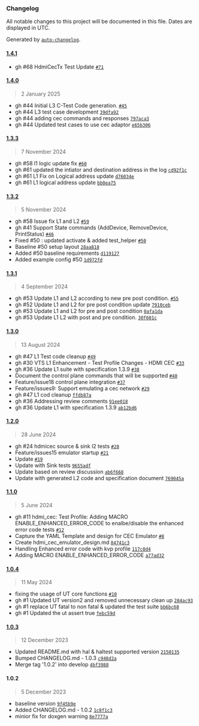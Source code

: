 ### Changelog

All notable changes to this project will be documented in this file. Dates are displayed in UTC.

Generated by [`auto-changelog`](https://github.com/CookPete/auto-changelog).

#### [1.4.1](https://github.com/rdkcentral/rdk-halif-test-hdmi_cec/compare/1.4.0...1.4.1)

- gh #68 HdmiCecTx Test Update [`#71`](https://github.com/rdkcentral/rdk-halif-test-hdmi_cec/pull/71)

#### [1.4.0](https://github.com/rdkcentral/rdk-halif-test-hdmi_cec/compare/1.3.3...1.4.0)

> 2 January 2025

- gh #44 Initial L3 C-Test Code generation. [`#45`](https://github.com/rdkcentral/rdk-halif-test-hdmi_cec/pull/45)
- gh #44 L3 test case development [`39dfa92`](https://github.com/rdkcentral/rdk-halif-test-hdmi_cec/commit/39dfa92ff6df159dbcf63b0464860a6a9d84aec9)
- gh #44 adding cec commands and responses [`797aca3`](https://github.com/rdkcentral/rdk-halif-test-hdmi_cec/commit/797aca3ec9a3c3eb75e1f24ab0e3b5467ec5d2a4)
- gh #44 Updated test cases to use cec adaptor [`e65b306`](https://github.com/rdkcentral/rdk-halif-test-hdmi_cec/commit/e65b3067948f37eadba963b0d1648a23c0e111e8)

#### [1.3.3](https://github.com/rdkcentral/rdk-halif-test-hdmi_cec/compare/1.3.2...1.3.3)

> 7 November 2024

-  gh #58 l1 logic update fix [`#60`](https://github.com/rdkcentral/rdk-halif-test-hdmi_cec/pull/60)
- gh #61 updated the intiator and destination address in the log [`cd92f1c`](https://github.com/rdkcentral/rdk-halif-test-hdmi_cec/commit/cd92f1c6ada5fc910cd677eb4c1c6434276cb499)
- gh #61 L1 Fix on Logical address update [`d76034e`](https://github.com/rdkcentral/rdk-halif-test-hdmi_cec/commit/d76034e5544aae17044c6bf8e656f8b6370049d9)
- gh #61 L1 logical address update [`bb0ea75`](https://github.com/rdkcentral/rdk-halif-test-hdmi_cec/commit/bb0ea759110754f1750b45b09f4b35a4373dddf1)

#### [1.3.2](https://github.com/rdkcentral/rdk-halif-test-hdmi_cec/compare/1.3.1...1.3.2)

> 5 November 2024

- gh #58 Issue fix L1 and L2 [`#59`](https://github.com/rdkcentral/rdk-halif-test-hdmi_cec/pull/59)
- gh #41 Support State commands (AddDevice, RemoveDevice, PrintStatus) [`#46`](https://github.com/rdkcentral/rdk-halif-test-hdmi_cec/pull/46)
- Fixed #50 : updated activate & added test_helper [`#50`](https://github.com/rdkcentral/rdk-halif-test-hdmi_cec/issues/50)
- Baseline #50 setup layout [`28aa818`](https://github.com/rdkcentral/rdk-halif-test-hdmi_cec/commit/28aa81895584442561f43c522aceb87c3705d742)
- Added #50 baseline requirements [`d119127`](https://github.com/rdkcentral/rdk-halif-test-hdmi_cec/commit/d1191279836d457aee4aa56f51b05c8ce076f1e9)
- Added example config #50 [`1d972fd`](https://github.com/rdkcentral/rdk-halif-test-hdmi_cec/commit/1d972fd0121f71f4d30eadcc94dff8bb53be9f10)

#### [1.3.1](https://github.com/rdkcentral/rdk-halif-test-hdmi_cec/compare/1.3.0...1.3.1)

> 4 September 2024

- gh #53 Update L1 and L2 according to new pre post condition. [`#55`](https://github.com/rdkcentral/rdk-halif-test-hdmi_cec/pull/55)
- gh #52 Update L1 and L2 for pre post condition update [`7910ceb`](https://github.com/rdkcentral/rdk-halif-test-hdmi_cec/commit/7910ceb8bc40e60eb866311f8f1cb5d1d247d79c)
- gh #53 Update L1 and L2 for pre and post condition [`0afa1da`](https://github.com/rdkcentral/rdk-halif-test-hdmi_cec/commit/0afa1daea5e3eb17bf7ada3f7f961b3d261e5317)
- gh #53 Update L1 L2 with post and pre condition. [`30f601c`](https://github.com/rdkcentral/rdk-halif-test-hdmi_cec/commit/30f601c2bb37b7e572b9a54b3273c3b121526ddf)

#### [1.3.0](https://github.com/rdkcentral/rdk-halif-test-hdmi_cec/compare/1.2.0...1.3.0)

> 13 August 2024

- gh #47 L1 Test code cleanup [`#49`](https://github.com/rdkcentral/rdk-halif-test-hdmi_cec/pull/49)
- gh #30 VTS L1 Enhancement - Test Profile Changes - HDMI CEC [`#33`](https://github.com/rdkcentral/rdk-halif-test-hdmi_cec/pull/33)
- gh #36 Update L1 suite with specification 1.3.9 [`#38`](https://github.com/rdkcentral/rdk-halif-test-hdmi_cec/pull/38)
- Document the control plane commands that will be supported [`#40`](https://github.com/rdkcentral/rdk-halif-test-hdmi_cec/pull/40)
- Feature/issue18 control plane integration [`#37`](https://github.com/rdkcentral/rdk-halif-test-hdmi_cec/pull/37)
- Feature/issues9: Support emulating a cec network [`#29`](https://github.com/rdkcentral/rdk-halif-test-hdmi_cec/pull/29)
- gh #47 L1 cod cleanup [`ffdb87a`](https://github.com/rdkcentral/rdk-halif-test-hdmi_cec/commit/ffdb87a75d80234f1fcf9b6ee8acd28f63d3cf7a)
- gh #36 Addressing review comments [`91ee018`](https://github.com/rdkcentral/rdk-halif-test-hdmi_cec/commit/91ee018bc984aded39eb067f01801555708b3c68)
- gh #36 Update L1 with specification 1.3.9 [`ab12bd6`](https://github.com/rdkcentral/rdk-halif-test-hdmi_cec/commit/ab12bd63f52260eedc8dbc9f5f6d7f0c7a5f1ac8)

#### [1.2.0](https://github.com/rdkcentral/rdk-halif-test-hdmi_cec/compare/1.1.0...1.2.0)

> 28 June 2024

- gh #24 hdmicec source & sink l2 tests  [`#28`](https://github.com/rdkcentral/rdk-halif-test-hdmi_cec/pull/28)
- Feature/issues15 emulator startup [`#21`](https://github.com/rdkcentral/rdk-halif-test-hdmi_cec/pull/21)
- Update [`#19`](https://github.com/rdkcentral/rdk-halif-test-hdmi_cec/pull/19)
- Update with Sink tests [`9655adf`](https://github.com/rdkcentral/rdk-halif-test-hdmi_cec/commit/9655adfc5e492fdeff797b7f0dad0bdd1ad28d91)
- Update based on review discussion [`ab6f668`](https://github.com/rdkcentral/rdk-halif-test-hdmi_cec/commit/ab6f66870bbb3c5fea99a8c429ca74b37ace6b95)
- Update with generated L2 code and specification document [`769045a`](https://github.com/rdkcentral/rdk-halif-test-hdmi_cec/commit/769045a5b17736013d7950f6a4fa746b1e676433)

#### [1.1.0](https://github.com/rdkcentral/rdk-halif-test-hdmi_cec/compare/1.0.4...1.1.0)

> 5 June 2024

- gh #11 hdmi_cec: Test Profile: Adding MACRO ENABLE_ENHANCED_ERROR_CODE to enalbe/disable the enhanced error code tests [`#12`](https://github.com/rdkcentral/rdk-halif-test-hdmi_cec/pull/12)
- Capture the YAML Template and design for CEC Emulator [`#8`](https://github.com/rdkcentral/rdk-halif-test-hdmi_cec/pull/8)
- Create hdmi_cec_emulator_design.md [`84741c3`](https://github.com/rdkcentral/rdk-halif-test-hdmi_cec/commit/84741c312dfc3b9ff96ec79ad1a93e2fd1e2565a)
- Handling Enhanced error code with kvp profile [`117c8d4`](https://github.com/rdkcentral/rdk-halif-test-hdmi_cec/commit/117c8d40d14b9a63f188cc894e2f192e40253ed6)
- Adding MACRO ENABLE_ENHANCED_ERROR_CODE [`a77ad32`](https://github.com/rdkcentral/rdk-halif-test-hdmi_cec/commit/a77ad32447a7dbc07cfcd8e8b5b1be9906afcf42)

#### [1.0.4](https://github.com/rdkcentral/rdk-halif-test-hdmi_cec/compare/1.0.3...1.0.4)

> 11 May 2024

- fixing the usage of UT core functions  [`#10`](https://github.com/rdkcentral/rdk-halif-test-hdmi_cec/pull/10)
- gh #1 Updated UT version2 and removed unnecessary clean up [`284ac93`](https://github.com/rdkcentral/rdk-halif-test-hdmi_cec/commit/284ac9356a676fbd78e9e2702530830e06f4dca4)
- gh #1 replace UT fatal to non fatal & updated the test suite [`bb6bc68`](https://github.com/rdkcentral/rdk-halif-test-hdmi_cec/commit/bb6bc687212201d78ae17f1322f211eaef64143b)
- gh #1 Updated the ut assert true [`febc59d`](https://github.com/rdkcentral/rdk-halif-test-hdmi_cec/commit/febc59d7666944d5bf6593c7c8b98ecc4923c84e)

#### [1.0.3](https://github.com/rdkcentral/rdk-halif-test-hdmi_cec/compare/1.0.2...1.0.3)

> 12 December 2023

- Updated README.md with hal & haltest supported version [`2150135`](https://github.com/rdkcentral/rdk-halif-test-hdmi_cec/commit/21501351ac954661d0e719b0fd21f386516244ea)
- Bumped CHANGELOG.md - 1.0.3 [`c948d2a`](https://github.com/rdkcentral/rdk-halif-test-hdmi_cec/commit/c948d2ada95437fa27602d96b60b2150cbf3c5f0)
- Merge tag '1.0.2' into develop [`4bf3988`](https://github.com/rdkcentral/rdk-halif-test-hdmi_cec/commit/4bf3988b05c3a36b3967a1aa4968ad99e76fdb45)

#### 1.0.2

> 5 December 2023

- baseline version [`9f45b9e`](https://github.com/rdkcentral/rdk-halif-test-hdmi_cec/commit/9f45b9ea126052ff58451cc4081e6aa736abfd10)
- Added CHANGELOG.md - 1.0.2 [`1c8f1c3`](https://github.com/rdkcentral/rdk-halif-test-hdmi_cec/commit/1c8f1c3e09fe4a81ef771ef4e95cf7e28a4e7abe)
- minior fix for doxgen warning [`8e7777a`](https://github.com/rdkcentral/rdk-halif-test-hdmi_cec/commit/8e7777a9d7ea8bfcfb57e4a8b2389ae7882b1333)
